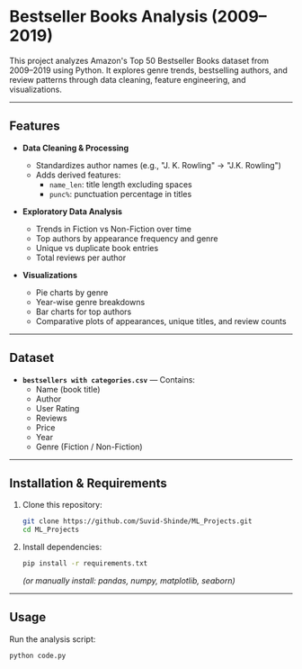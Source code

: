 #  Bestseller Books Analysis (2009–2019)

This project analyzes Amazon's Top 50 Bestseller Books dataset from 2009–2019 using Python. It explores genre trends, bestselling authors, and review patterns through data cleaning, feature engineering, and visualizations.

---

##  Features

- **Data Cleaning & Processing**
  - Standardizes author names (e.g., "J. K. Rowling" → "J.K. Rowling")
  - Adds derived features:
    - `name_len`: title length excluding spaces
    - `punc%`: punctuation percentage in titles

- **Exploratory Data Analysis**
  - Trends in Fiction vs Non-Fiction over time
  - Top authors by appearance frequency and genre
  - Unique vs duplicate book entries
  - Total reviews per author

- **Visualizations**
  - Pie charts by genre
  - Year-wise genre breakdowns
  - Bar charts for top authors
  - Comparative plots of appearances, unique titles, and review counts

---

##  Dataset

- **`bestsellers with categories.csv`** — Contains:
  - Name (book title)
  - Author
  - User Rating
  - Reviews
  - Price
  - Year
  - Genre (Fiction / Non-Fiction)

---

##  Installation & Requirements

1. Clone this repository:
    ```bash
    git clone https://github.com/Suvid-Shinde/ML_Projects.git
    cd ML_Projects
    ```

2. Install dependencies:
    ```bash
    pip install -r requirements.txt
    ```
   *(or manually install: pandas, numpy, matplotlib, seaborn)*

---

##  Usage

Run the analysis script:

```bash
python code.py
